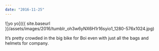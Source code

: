```yaml
---
date: "2016-11-25"
---
```


![yo yo]({{ site.baseurl }}/assets/images/2016/tumblr_oh3w6yNX6H1r16syio1_1280-576x1024.jpg)

It’s pretty crowded in the big bike for Boi even with just all the bags and helmets for company.
